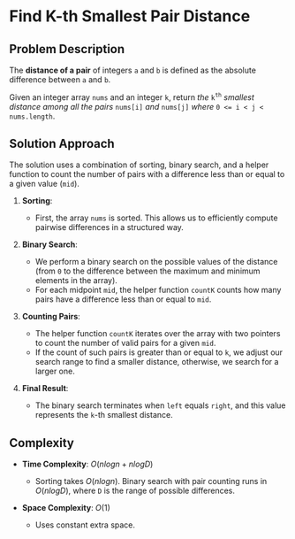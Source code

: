 # Find K-th Smallest Pair Distance

## Problem Description

The **distance of a pair** of integers `a` and `b` is defined as the absolute difference between `a` and `b`.

Given an integer array `nums` and an integer `k`, return *the* `k`<sup>`th`</sup> *smallest distance among all the pairs* `nums[i]` *and* `nums[j]` *where* `0 <= i < j < nums.length`.

## Solution Approach

The solution uses a combination of sorting, binary search, and a helper function to count the number of pairs with a difference less than or equal to a given value (`mid`).

1. **Sorting**: 
   - First, the array `nums` is sorted. This allows us to efficiently compute pairwise differences in a structured way.

2. **Binary Search**:
   - We perform a binary search on the possible values of the distance (from `0` to the difference between the maximum and minimum elements in the array).
   - For each midpoint `mid`, the helper function `countK` counts how many pairs have a difference less than or equal to `mid`.

3. **Counting Pairs**:
   - The helper function `countK` iterates over the array with two pointers to count the number of valid pairs for a given `mid`.
   - If the count of such pairs is greater than or equal to `k`, we adjust our search range to find a smaller distance, otherwise, we search for a larger one.

4. **Final Result**:
   - The binary search terminates when `left` equals `right`, and this value represents the `k`-th smallest distance.

## Complexity

- **Time Complexity**: $O(n log n + n log D)$
  - Sorting takes $O(n log n)$. Binary search with pair counting runs in $O(n log D)$, where `D` is the range of possible differences.

- **Space Complexity**: $O(1)$ 
  - Uses constant extra space.
